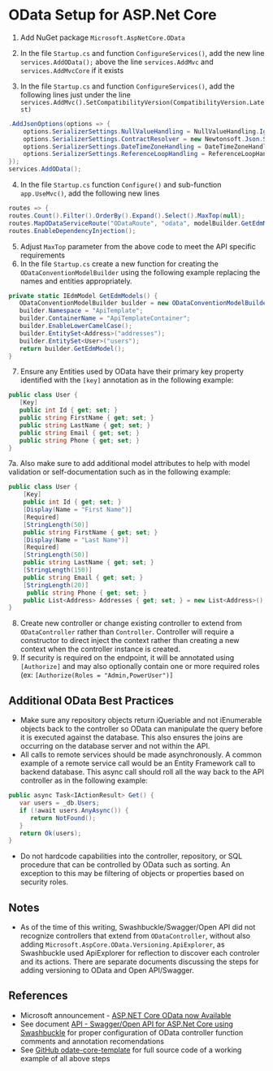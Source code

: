 # OData Setup for ASP.Net Core

1. Add NuGet package `Microsoft.AspNetCore.OData`
2. In the file `Startup.cs` and function `ConfigureServices()`, add the new line `services.AddOData();` above the line `services.AddMvc` and `services.AddMvcCore` if it exists

3. In the file `Startup.cs` and function `ConfigureServices()`, add the following lines just under the line `services.AddMvc().SetCompatibilityVersion(CompatibilityVersion.Latest)`

```cs
.AddJsonOptions(options => {
    options.SerializerSettings.NullValueHandling = NullValueHandling.Ignore;
    options.SerializerSettings.ContractResolver = new Newtonsoft.Json.Serialization.CamelCasePropertyNamesContractResolver();
    options.SerializerSettings.DateTimeZoneHandling = DateTimeZoneHandling.Utc;
    options.SerializerSettings.ReferenceLoopHandling = ReferenceLoopHandling.Ignore;
});
services.AddOData();
```

4. In the file `Startup.cs` function `Configure()` and sub-function `app.UseMvc()`, add the following new lines

```cs
routes => {
routes.Count().Filter().OrderBy().Expand().Select().MaxTop(null);
routes.MapODataServiceRoute("ODataRoute", "odata", modelBuilder.GetEdmModel());
routes.EnableDependencyInjection();
```

5. Adjust `MaxTop` parameter from the above code to meet the API specific requirements
6. In the file `Startup.cs` create a new function for creating the `ODataConventionModelBuilder` using the following example replacing the names and entities appropriately.

```cs
private static IEdmModel GetEdmModels() {
   ODataConventionModelBuilder builder = new ODataConventionModelBuilder();
   builder.Namespace = "ApiTemplate";
   builder.ContainerName = "ApiTemplateContainer";
   builder.EnableLowerCamelCase();
   builder.EntitySet<Address>("addresses");
   builder.EntitySet<User>("users");
   return builder.GetEdmModel();
}
```

7. Ensure any Entities used by OData have their primary key property identified with the `[key]` annotation as in the following example:

```cs
public class User {
   [Key]
   public int Id { get; set; }
   public string FirstName { get; set; }
   public string LastName { get; set; }
   public string Email { get; set; }
   public string Phone { get; set; }
}
```

7a.  Also make sure to add additional model attributes to help with model validation or self-documentation such as in the following example:

```cs
public class User {
    [Key]
    public int Id { get; set; }
    [Display(Name = "First Name")]
    [Required]
    [StringLength(50)]
    public string FirstName { get; set; }
    [Display(Name = "Last Name")]
    [Required]
    [StringLength(50)]
    public string LastName { get; set; }
    [StringLength(150)]
    public string Email { get; set; }
    [StringLength(20)]
     public string Phone { get; set; }
    public List<Address> Addresses { get; set; } = new List<Address>();
}
```

8. Create new controller or change existing controller to extend from `ODataController` rather than `Controller`.  Controller will require a constructor to direct inject the context rather than creating a new context when the controller instance is created.
9. If security is required on the endpoint, it will be annotated using `[Authorize]` and may also optionally contain one or more required roles (ex: `[Authorize(Roles = "Admin,PowerUser")]`


## Additional OData Best Practices

* Make sure any repository objects return iQueriable and not iEnumerable objects back to the controller so OData can manipulate the query before it is executed against the database.  This also ensures the joins are occurring on the database server and not within the API.
* All calls to remote services should be made asynchronously.  A common example of a remote service call would be an Entity Framework call to backend database.  This async call should roll all the way back to the API controller as in the following example:

```cs
public async Task<IActionResult> Get() {
   var users = _db.Users;
   if (!await users.AnyAsync()) {
      return NotFound();
   }
   return Ok(users);
}
```

* Do not hardcode capabilities into the controller, repository, or SQL procedure that can be controlled by OData such as sorting.  An exception to this may be filtering of objects or properties based on security roles.

## Notes

* As of the time of this writing, Swashbuckle/Swagger/Open API did not recognize controllers that extend from `ODataController`, without also adding `Microsoft.AspCore.OData.Versioning.ApiExplorer`, as Swashbuckle used ApiExplorer for reflection to discover each controler and its actions.  There are separate documents discussing the steps for adding versioning to OData and Open API/Swagger.

## References

* Microsoft announcement - [ASP.NET Core OData now Available](https://blogs.msdn.microsoft.com/odatateam/2018/07/03/asp-net-core-odata-now-available/)
* See document [API - Swagger/Open API for ASP.Net Core using Swashbuckle](https://github.com/PaulGilchrist/documents/blob/master/articles/api-swagger-openapi-for-asp-net-core-using-swashbuckle.md) for proper configuration of OData controller function comments and annotation recomendations
* See [GitHub odate-core-template](https://github.com/PaulGilchrist/odata-core-template) for full source code of a working example of all above steps
